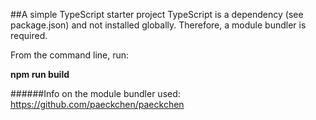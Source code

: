##A simple TypeScript starter project
TypeScript is a dependency (see package.json) and not installed globally. Therefore, a module bundler is required. 

From the command line, run:

**npm run build**

######Info on the module bundler used: https://github.com/paeckchen/paeckchen
